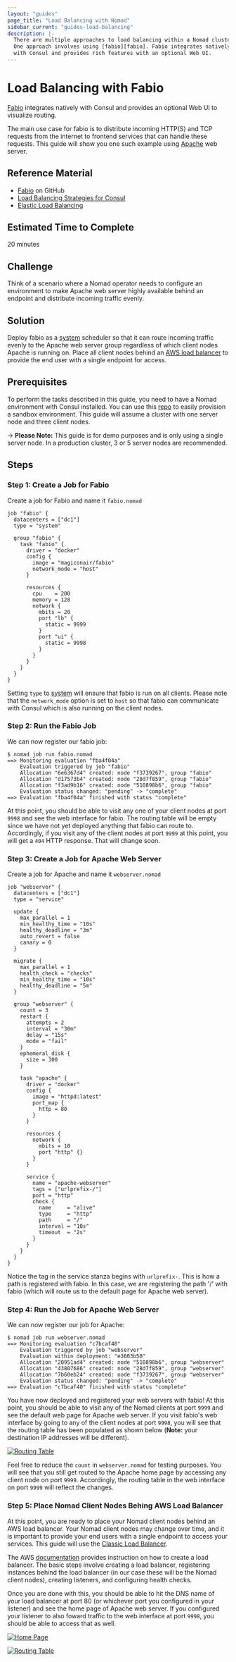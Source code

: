 ```yaml
---
layout: "guides"
page_title: "Load Balancing with Nomad"
sidebar_current: "guides-load-balancing"
description: |-
  There are multiple approaches to load balancing within a Nomad cluster.
  One approach involves using [fabio][fabio]. Fabio integrates natively
  with Consul and provides rich features with an optional Web UI.
---
```


# Load Balancing with Fabio

[Fabio][fabio] integrates natively with Consul and provides an optional Web UI
to visualize routing.

The main use case for fabio is to distribute incoming HTTP(S) and TCP requests
from the internet to frontend services that can handle these requests. This
guide will show you one such example using [Apache][apache] web server.

## Reference Material

- [Fabio](https://github.com/fabiolb/fabio) on GitHub
- [Load Balancing Strategies for Consul](https://www.hashicorp.com/blog/load-balancing-strategies-for-consul)
- [Elastic Load Balancing][elb]

## Estimated Time to Complete

20 minutes

## Challenge

Think of a scenario where a Nomad operator needs to configure an environment to
make Apache web server highly available behind an endpoint and distribute
incoming traffic evenly.

## Solution

Deploy fabio as a
[system][system]
scheduler so that it can route incoming traffic evenly to the Apache web server
group regardless of which client nodes Apache is running on. Place all client nodes
behind an [AWS load balancer][elb] to
provide the end user with a single endpoint for access.

## Prerequisites

To perform the tasks described in this guide, you need to have a Nomad
environment with Consul installed. You can use this
[repo](https://github.com/hashicorp/nomad/tree/master/terraform#provision-a-nomad-cluster-in-the-cloud)
to easily provision a sandbox environment. This guide will assume a cluster with
one server node and three client nodes.

-> **Please Note:** This guide is for demo purposes and is only using a single server
node. In a production cluster, 3 or 5 server nodes are recommended.

## Steps

### Step 1: Create a Job for Fabio

Create a job for Fabio and name it `fabio.nomad`

```hcl
job "fabio" {
  datacenters = ["dc1"]
  type = "system"

  group "fabio" {
    task "fabio" {
      driver = "docker"
      config {
        image = "magiconair/fabio"
        network_mode = "host"
      }

      resources {
        cpu    = 200
        memory = 128
        network {
          mbits = 20
          port "lb" {
            static = 9999
          }
          port "ui" {
            static = 9998
          }
        }
      }
    }
  }
}
```

Setting `type` to [system][system] will ensure that fabio is run on all clients.
Please note that the `network_mode` option is set to `host` so that fabio can
communicate with Consul which is also running on the client nodes.

### Step 2: Run the Fabio Job

We can now register our fabio job:

```shell
$ nomad job run fabio.nomad 
==> Monitoring evaluation "fba4f04a"
    Evaluation triggered by job "fabio"
    Allocation "6e6367d4" created: node "f3739267", group "fabio"
    Allocation "d17573b4" created: node "28d7f859", group "fabio"
    Allocation "f3ad9b16" created: node "510898b6", group "fabio"
    Evaluation status changed: "pending" -> "complete"
==> Evaluation "fba4f04a" finished with status "complete"
```
At this point, you should be able to visit any one of your client nodes at port
`9998` and see the web interface for fabio. The routing table will be empty
since we have not yet deployed anything that fabio can route to.
Accordingly, if you visit any of the client nodes at port `9999` at this
point, you will get a `404` HTTP response. That will change soon.

### Step 3: Create a Job for Apache Web Server

Create a job for Apache and name it `webserver.nomad`

```hcl
job "webserver" {
  datacenters = ["dc1"]
  type = "service"

  update {
    max_parallel = 1
    min_healthy_time = "10s"
    healthy_deadline = "3m"
    auto_revert = false
    canary = 0
  }

  migrate {
    max_parallel = 1
    health_check = "checks"
    min_healthy_time = "10s"
    healthy_deadline = "5m"
  }

  group "webserver" {
    count = 3
    restart {
      attempts = 2
      interval = "30m"
      delay = "15s"
      mode = "fail"
    }
    ephemeral_disk {
      size = 300
    }

    task "apache" {
      driver = "docker"
      config {
        image = "httpd:latest"
        port_map {
          http = 80
        }
      }

      resources {
        network {
          mbits = 10
          port "http" {}
        }
      }

      service {
        name = "apache-webserver"
        tags = ["urlprefix-/"]
        port = "http"
        check {
          name     = "alive"
          type     = "http"
          path     = "/"
          interval = "10s"
          timeout  = "2s"
        }
      }
    }
  }
}
```

Notice the tag in the service stanza begins with `urlprefix-`. This is how a
path is registered with fabio. In this case, we are registering the path '/'
with fabio (which will route us to the default page for Apache web server). 

### Step 4: Run the Job for Apache Web Server

We can now register our job for Apache:

```shell
$ nomad job run webserver.nomad 
==> Monitoring evaluation "c7bcaf40"
    Evaluation triggered by job "webserver"
    Evaluation within deployment: "e3603b50"
    Allocation "20951ad4" created: node "510898b6", group "webserver"
    Allocation "43807686" created: node "28d7f859", group "webserver"
    Allocation "7b60eb24" created: node "f3739267", group "webserver"
    Evaluation status changed: "pending" -> "complete"
==> Evaluation "c7bcaf40" finished with status "complete"
```
You have now deployed and registered your web servers with fabio! At this point,
you should be able to visit any of the Nomad clients at port `9999` and
see the default web page for Apache web server. If you visit fabio's web
interface by going to any of the client nodes at port `9998`, you will see that
the routing table has been populated as shown below (**Note:** your destination IP
addresses will be different).

[![Routing Table][routing-table]][routing-table]

Feel free to reduce the `count` in `webserver.nomad` for testing purposes. You
will see that you still get routed to the Apache home page by accessing
any client node on port `9999`. Accordingly, the routing table
in the web interface on port `9999` will reflect the changes.

### Step 5: Place Nomad Client Nodes Behing AWS Load Balancer

At this point, you are ready to place your Nomad client nodes behind an AWS load
balancer. Your Nomad client nodes may change over time, and it is important
to provide your end users with a single endpoint to access your services. This guide will use the [Classic Load Balancer][classic-lb].

The AWS [documentation][classic-lb-doc] provides instruction on how to create a
load balancer. The basic steps involve creating a load balancer, registering
instances behind the load balancer (in our case these will be the Nomad client
nodes), creating listeners, and configuring health checks.

Once you are done
with this, you should be able to hit the DNS name of your load balancer at port
80 (or whichever port you configured in your listener) and see the home page of
Apache web server. If you configured your listener to also foward traffic to
the web interface at port `9998`, you should be able to access that as well.

[![Home Page][lb-homepage]][lb-homepage]

[![Routing Table][lb-routing-table]][lb-routing-table]

[apache]: https://httpd.apache.org/
[classic-lb]: https://docs.aws.amazon.com/elasticloadbalancing/latest/classic/introduction.html
[classic-lb-doc]: https://docs.aws.amazon.com/elasticloadbalancing/latest/classic/elb-getting-started.html
[elb]: https://aws.amazon.com/elasticloadbalancing/
[fabio]: https://fabiolb.net/
[lb-homepage]: /assets/images/lb-homepage.png
[lb-routing-table]: /assets/images/lb-routing-table.png
[routing-table]: /assets/images/routing-table.png
[system]:https://www.nomadproject.io/docs/runtime/schedulers.html#system
